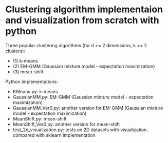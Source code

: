 # Clustering algorithm implementaion and visualization from scratch with python

Three popular clustering algorithms (for d >= 2 dimensions, k >= 2 clusters):

- (1) k-means  
- (2) EM-GMM (Gaussian mixture model - expectation maximization)  
- (3) mean-shift  

Python implementations:

- KMeans.py: k-means  
- GaussianMM.py: EM-GMM (Gaussian mixture model - expectation maximization)  
- GaussianMM_Ver0.py: another version for EM-GMM (Gaussian mixture model - expectation maximization)  
- MeanShift.py: mean-shift  
- MeanShift_Ver0.py: another version for mean-shift  
- test_2d_visualization.py: tests on 2D datasets with visualization, compared with sklearn implementation
